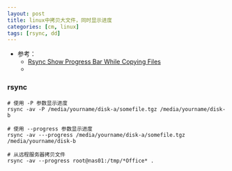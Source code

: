 ```yaml
---
layout: post
title: linux中拷贝大文件，同时显示进度
categories: [cm, linux]
tags: [rsync, dd]
---
```


* 参考： 
  * [Rsync Show Progress Bar While Copying Files](https://www.cyberciti.biz/faq/show-progress-during-file-transfer/)
  * []()


### rsync

~~~
# 使用 -P 参数显示进度
rsync -av -P /media/yourname/disk-a/somefile.tgz /media/yourname/disk-b

# 使用 --progress 参数显示进度
rsync -av ---progress /media/yourname/disk-a/somefile.tgz /media/yourname/disk-b

# 从远程服务器拷贝文件
rsync -av --progress root@nas01:/tmp/*Office* .

~~~






